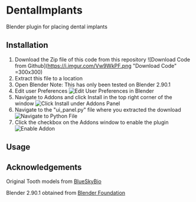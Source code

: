# DentalImplants
Blender plugin for placing dental implants

## Installation
1. Download the Zip file of this code from this repository
![Download Code from Github](https://i.imgur.com/Vw9WkPF.png "Download Code" =300x300)
2. Extract this file to a location
3. Open Blender Note: This has only been tested on Blender 2.90.1
4. Edit user Preferences
![Edit User Preferences in Blender](https://i.imgur.com/8i1gXpC.png "Edit User Preferences")
5. Navigate to Addons and click Install in the top right corner of the window
![Click Install under Addons Panel](https://i.imgur.com/itKn5UN.png "Click Install")
6. Navigate to the "ui_panel.py" file where you extracted the download
![Navigate to Python File](https://i.imgur.com/Knv6Mem.png "Navigate to python file")
7. Click the checkbox on the Addons window to enable the plugin
![Enable Addon](https://i.imgur.com/fpXJpig.png "Click the checkbox to enable")

## Usage

## Acknowledgements
Original Tooth models from
[BlueSkyBio](https://en.blueskybioacademia.com/digitalfiles)

Blender 2.90.1 obtained from
[Blender Foundation](https://www.blender.org/)



